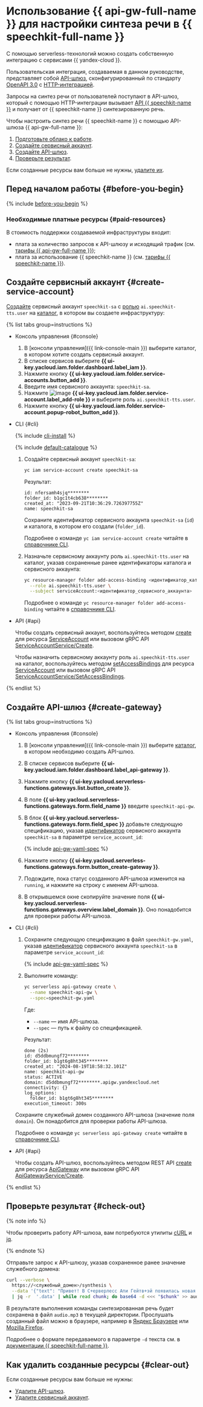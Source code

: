 # Использование {{ api-gw-full-name }} для настройки синтеза речи в {{ speechkit-full-name }}

С помощью serverless-технологий можно создать собственную интеграцию с сервисами {{ yandex-cloud }}.

Пользовательская интеграция, создаваемая в данном руководстве, представляет собой [API-шлюз](../../api-gateway/concepts/index.md), сконфигурированный по стандарту [OpenAPI 3.0](https://github.com/OAI/OpenAPI-Specification) c [HTTP-интеграцией](../../api-gateway/concepts/extensions/http.md). 

Запросы на синтез речи от пользователей поступают в API-шлюз, который с помощью HTTP-интеграции вызывает [API {{ speechkit-name }}](../../speechkit/concepts/api.md) и получает от {{ speechkit-name }} синтезированную речь.

Чтобы настроить синтез речи {{ speechkit-name }} с помощью API-шлюза {{ api-gw-full-name }}:

1. [Подготовьте облако к работе](#before-you-begin).
1. [Создайте сервисный аккаунт](#create-service-account).
1. [Создайте API-шлюз](#create-gateway).
1. [Проверьте результат](#check-out).

Если созданные ресурсы вам больше не нужны, [удалите их](#clear-out).


## Перед началом работы {#before-you-begin}

{% include [before-you-begin](../_tutorials_includes/before-you-begin.md) %}


### Необходимые платные ресурсы {#paid-resources}

В стоимость поддержки создаваемой инфраструктуры входит:

* плата за количество запросов к API-шлюзу и исходящий трафик (см. [тарифы {{ api-gw-full-name }}](../../api-gateway/pricing.md));
* плата за использование {{ speechkit-name }} (см. [тарифы {{ speechkit-name }}](../../speechkit/pricing.md)).


## Создайте сервисный аккаунт {#create-service-account}

[Создайте](../../iam/operations/sa/create.md) сервисный аккаунт `speechkit-sa` с [ролью](../../speechkit/security/index.md#ai-speechkit-tts-user) `ai.speechkit-tts.user` на [каталог](../../resource-manager/concepts/resources-hierarchy.md#folder), в котором вы создаете инфраструктуру:

{% list tabs group=instructions %}

- Консоль управления {#console}

  1. В [консоли управления]({{ link-console-main }}) выберите каталог, в котором хотите создать сервисный аккаунт.
  1. В списке сервисов выберите **{{ ui-key.yacloud.iam.folder.dashboard.label_iam }}**.
  1. Нажмите кнопку **{{ ui-key.yacloud.iam.folder.service-accounts.button_add }}**.
  1. Введите имя сервисного аккаунта: `speechkit-sa`.
  1. Нажмите ![image](../../_assets/console-icons/plus.svg) **{{ ui-key.yacloud.iam.folder.service-account.label_add-role }}** и выберите роль `ai.speechkit-tts.user`.
  1. Нажмите кнопку **{{ ui-key.yacloud.iam.folder.service-account.popup-robot_button_add }}**.

- CLI {#cli}

  {% include [cli-install](../../_includes/cli-install.md) %}

  {% include [default-catalogue](../../_includes/default-catalogue.md) %}

  1. Создайте сервисный аккаунт `speechkit-sa`:

      ```bash
      yc iam service-account create speechkit-sa
      ```

      Результат:

      ```
      id: nfersamh4sjq********
      folder_id: b1gc1t4cb638********
      created_at: "2023-09-21T10:36:29.726397755Z"
      name: speechkit-sa
      ```

      Сохраните идентификатор сервисного аккаунта `speechkit-sa` (`id`) и каталога, в котором его создали (`folder_id`).

      Подробнее о команде `yc iam service-account create` читайте в [справочнике CLI](../../cli/cli-ref/managed-services/iam/service-account/create.md).

  1. Назначьте сервисному аккаунту роль `ai.speechkit-tts.user` на каталог, указав сохраненные ранее идентификаторы каталога и сервисного аккаунта:

      ```bash
      yc resource-manager folder add-access-binding <идентификатор_каталога> \
        --role ai.speechkit-tts.user \
        --subject serviceAccount:<идентификатор_сервисного_аккаунта>
      ```

      Подробнее о команде `yc resource-manager folder add-access-binding` читайте в [справочнике CLI](../../cli/cli-ref/managed-services/resource-manager/folder/add-access-binding.md).

- API {#api}

  Чтобы создать сервисный аккаунт, воспользуйтесь методом [create](../../iam/api-ref/ServiceAccount/create.md) для ресурса [ServiceAccount](../../iam/api-ref/ServiceAccount/index.md) или вызовом gRPC API [ServiceAccountService/Create](../../iam/api-ref/grpc/ServiceAccount/create.md).

  Чтобы назначить сервисному аккаунту роль `ai.speechkit-tts.user` на каталог, воспользуйтесь методом [setAccessBindings](../../iam/api-ref/ServiceAccount/setAccessBindings.md) для ресурса [ServiceAccount](../../iam/api-ref/ServiceAccount/index.md) или вызовом gRPC API [ServiceAccountService/SetAccessBindings](../../iam/api-ref/grpc/ServiceAccount/setAccessBindings.md).

{% endlist %}


## Создайте API-шлюз {#create-gateway}

{% list tabs group=instructions %}

- Консоль управления {#console}

  1. В [консоли управления]({{ link-console-main }}) выберите [каталог](../../resource-manager/concepts/resources-hierarchy.md#folder), в котором необходимо создать API-шлюз.
  1. В списке сервисов выберите **{{ ui-key.yacloud.iam.folder.dashboard.label_api-gateway }}**.
  1. Нажмите кнопку **{{ ui-key.yacloud.serverless-functions.gateways.list.button_create }}**.
  1. В поле **{{ ui-key.yacloud.serverless-functions.gateways.form.field_name }}** введите `speechkit-api-gw`.
  1. В блок **{{ ui-key.yacloud.serverless-functions.gateways.form.field_spec }}** добавьте следующую спецификацию, указав [идентификатор](../../iam/operations/sa/get-id.md) сервисного аккаунта `speechkit-sa` в параметре `service_account_id`:

      {% include [api-gw-yaml-spec](../_tutorials_includes/speechkit-integrarion-via-agi-gw/api-gw-yaml-spec.md) %}

  1. Нажмите кнопку **{{ ui-key.yacloud.serverless-functions.gateways.form.button_create-gateway }}**.
  1. Подождите, пока статус созданного API-шлюза изменится на `running`, и нажмите на строку с именем API-шлюза.
  1. В открывшемся окне скопируйте значение поля **{{ ui-key.yacloud.serverless-functions.gateways.overview.label_domain }}**. Оно понадобится для проверки работы API-шлюза.

- CLI {#cli}

  1. Сохраните следующую спецификацию в файл `speechkit-gw.yaml`, указав [идентификатор](../../iam/operations/sa/get-id.md) сервисного аккаунта `speechkit-sa` в параметре `service_account_id`:

      {% include [api-gw-yaml-spec](../_tutorials_includes/speechkit-integrarion-via-agi-gw/api-gw-yaml-spec.md) %}

  1. Выполните команду:

     ```bash
     yc serverless api-gateway create \
       --name speechkit-api-gw \
       --spec=speechkit-gw.yaml
     ```

     Где:
     * `--name` — имя API-шлюза.
     * `--spec` — путь к файлу со спецификацией.

     Результат:

     ```text
     done (2s)
     id: d5ddbmungf72********
     folder_id: b1gt6g8ht345********
     created_at: "2024-08-19T18:58:32.101Z"
     name: speechkit-api-gw
     status: ACTIVE
     domain: d5ddbmungf72********.apigw.yandexcloud.net
     connectivity: {}
     log_options:
       folder_id: b1gt6g8ht345********
     execution_timeout: 300s
     ```

  Сохраните служебный домен созданного API-шлюза (значение поля `domain`). Он понадобится для проверки работы API-шлюза.

  Подробнее о команде `yc serverless api-gateway create` читайте в [справочнике CLI](../../cli/cli-ref/managed-services/serverless/api-gateway/create.md).

- API {#api}

  Чтобы создать API-шлюз, воспользуйтесь методом REST API [create](../../api-gateway/apigateway/api-ref/ApiGateway/create.md) для ресурса [ApiGateway](../../api-gateway/apigateway/api-ref/ApiGateway/index.md) или вызовом gRPC API [ApiGatewayService/Create](../../api-gateway/apigateway/api-ref/grpc/ApiGateway/create.md).

{% endlist %}


## Проверьте результат {#check-out}

{% note info %}

Чтобы проверить работу API-шлюза, вам потребуются утилиты [cURL](https://curl.haxx.se) и [jq](https://github.com/jqlang/jq).

{% endnote %}

Отправьте запрос к API-шлюзу, указав сохраненное ранее значение служебного домена:

```bash
curl --verbose \
  https://<служебный_домен>/synthesis \
  --data '{"text": "Привет! В С+ерверлесс Апи Гейтв+эй появилась новая функция - трансформация Аш Ти Ти Пи тела запроса или ответа!"}' \
  | jq -r  '.data' | while read chunk; do base64 -d <<< "$chunk" >> audio.mp3; done
```

В результате выполнения команды синтезированная речь будет сохранена в файл `audio.mp3` в текущей директории. Прослушать созданный файл можно в браузере, например в [Яндекс Браузере](https://browser.yandex.ru) или [Mozilla Firefox](http://www.mozilla.org).

Подробнее о формате передаваемого в параметре `-d` текста см. в [документации {{ speechkit-full-name }}](../../speechkit/tts/request.md).


## Как удалить созданные ресурсы {#clear-out}

Если созданные ресурсы вам больше не нужны:

* [Удалите API-шлюз](../../api-gateway/operations/api-gw-delete.md).
* [Удалите сервисный аккаунт](../../iam/operations/sa/delete.md).